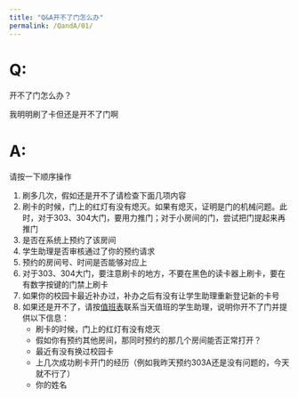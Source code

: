 ```yaml
---
title: "Q&A开不了门怎么办"
permalink: /QandA/01/
---
```


# Q:

开不了门怎么办？

我明明刷了卡但还是开不了门啊

# A:

请按一下顺序操作

1. 刷多几次，假如还是开不了请检查下面几项内容
2. 刷卡的时候，门上的红灯有没有熄灭。如果有熄灭，证明是门的机械问题。此时，对于303、304大门，要用力推门；对于小房间的门，尝试把门提起来再推门
3. 是否在系统上预约了该房间
4. 学生助理是否审核通过了你的预约请求
5. 预约的房间号、时间是否能够对应上
6. 对于303、304大门，要注意刷卡的地方，不要在黑色的读卡器上刷卡，要在有数字按键的门禁上刷卡
7. 如果你的校园卡最近补办过，补办之后有没有让学生助理重新登记新的卡号
8. 如果还是开不了，请按[值班表](https://neutrino3316.github.io/balyspusys/docs/04_shift_schedule/)联系当天值班的学生助理，说明你开不了门并提供以下信息：
   - 刷卡的时候，门上的红灯有没有熄灭
   - 假如你有预约其他房间，那同时预约的那几个房间能否正常打开？
   - 最近有没有换过校园卡
   - 上几次成功刷卡开门的经历（例如我昨天预约303A还是没有问题的，今天就不行了）
   - 你的姓名
